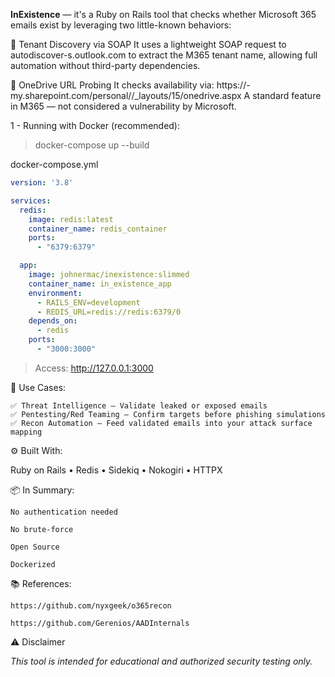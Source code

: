 **InExistence** — it's a Ruby on Rails tool that checks whether Microsoft 365 emails exist by leveraging two little-known behaviors:

🔹 Tenant Discovery via SOAP
It uses a lightweight SOAP request to autodiscover-s.outlook.com to extract the M365 tenant name, allowing full automation without third-party dependencies.

🔹 OneDrive URL Probing
It checks availability via:
https://<tenant>-my.sharepoint.com/personal/<user>/_layouts/15/onedrive.aspx
A standard feature in M365 — not considered a vulnerability by Microsoft.

1 - Running with Docker (recommended):

> docker-compose up --build

docker-compose.yml
```yml
version: '3.8'

services:
  redis:
    image: redis:latest
    container_name: redis_container
    ports:
      - "6379:6379"

  app:
    image: johnermac/inexistence:slimmed
    container_name: in_existence_app
    environment:
      - RAILS_ENV=development
      - REDIS_URL=redis://redis:6379/0
    depends_on:
      - redis
    ports:
      - "3000:3000"

```


> Access: http://127.0.0.1:3000




💼 Use Cases:

    ✅ Threat Intelligence — Validate leaked or exposed emails
    ✅ Pentesting/Red Teaming — Confirm targets before phishing simulations
    ✅ Recon Automation — Feed validated emails into your attack surface mapping


⚙️ Built With:

Ruby on Rails • Redis • Sidekiq • Nokogiri • HTTPX


📦 In Summary:

    No authentication needed

    No brute-force

    Open Source

    Dockerized


📚 References:

    https://github.com/nyxgeek/o365recon

    https://github.com/Gerenios/AADInternals


⚠️ Disclaimer

*This tool is intended for educational and authorized security testing only.*
